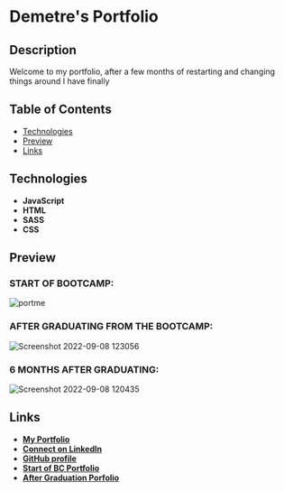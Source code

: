 # Demetre's Portfolio

## Description 
Welcome to my portfolio, after a few months of restarting and changing things around I have finally 

## Table of Contents
  - [Technologies](#technology-used)
  - [Preview](#preview)
  - [Links](#links)

## Technologies
- **JavaScript**
- **HTML**
- **SASS**
- **CSS**

## Preview 
### START OF BOOTCAMP:
![portme](https://user-images.githubusercontent.com/89409597/189205175-a308e5fc-855d-4d45-8a7c-b07aed95d2f1.PNG)



### AFTER GRADUATING FROM THE BOOTCAMP:
![Screenshot 2022-09-08 123056](https://user-images.githubusercontent.com/89409597/189209848-126e4082-ff80-4c9c-9a1c-2d644a5aacb1.png)





### 6 MONTHS AFTER GRADUATING:
![Screenshot 2022-09-08 120435](https://user-images.githubusercontent.com/89409597/189205494-ad47800d-a6a9-4c7f-8acd-505bad19fa85.png)


## Links
  - **[My Portfolio](https://trane7.github.io/PortfolioFinal/)**
  - **[Connect on LinkedIn](https://www.linkedin.com/in/demetre-growette-0776a7b7/)**
  - **[GitHub profile](https://github.com/Trane7)**
  - **[Start of BC Portfolio](https://trane7.github.io/)**
  - **[After Graduation Porfolio](https://trane7.github.io/portfolio/)**